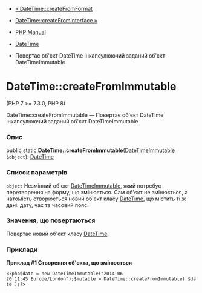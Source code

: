 - [« DateTime::createFromFormat](datetime.createfromformat.md)
- [DateTime::createFromInterface »](datetime.createfrominterface.md)

- [PHP Manual](index.md)
- [DateTime](class.datetime.md)
- Повертає об'єкт DateTime інкапсулюючий заданий об'єкт
DateTimeImmutable

# DateTime::createFromImmutable

(PHP 7 \>= 7.3.0, PHP 8)

DateTime::createFromImmutable — Повертає об'єкт DateTime
інкапсулюючий заданий об'єкт DateTimeImmutable

### Опис

public static
**DateTime::createFromImmutable**([DateTimeImmutable](class.datetimeimmutable.md)
`$object`): [DateTime](class.datetime.md)

### Список параметрів

`object`
Незмінний об'єкт [DateTimeImmutable](class.datetimeimmutable.md),
який потребує перетворення на форму, що змінюється. Сам об'єкт не
змінюється, а натомість створюється новий об'єкт класу
[DateTime](class.datetime.md), що містить ті ж дані: дату, час та
часовий пояс.

### Значення, що повертаються

Повертає новий об'єкт класу [DateTime](class.datetime.md).

### Приклади

**Приклад #1 Створення об'єкта, що змінюється**

` <?php$date = new DateTimeImmutable("2014-06-20 11:45 Europe/London");$mutable = DateTime::createFromImmutable( $date );?> `
